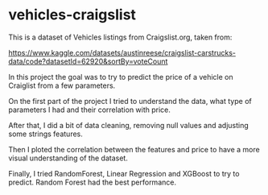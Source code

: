 # vehicles-craigslist

This is a dataset of Vehicles listings from Craigslist.org, taken from:

https://www.kaggle.com/datasets/austinreese/craigslist-carstrucks-data/code?datasetId=62920&sortBy=voteCount

In this project the goal was to try to predict the price of a vehicle on Craiglist from a few parameters.

On the first part of the project I tried to understand the data, what type of parameters I had and their correlation with price.

After that, I did a bit of data cleaning, removing null values and adjusting some strings features.

Then I ploted the correlation between the features and price to have a more visual understanding of the dataset.

Finally, I tried RandomForest, Linear Regression and XGBoost to try to predict. Random Forest had the best performance.

